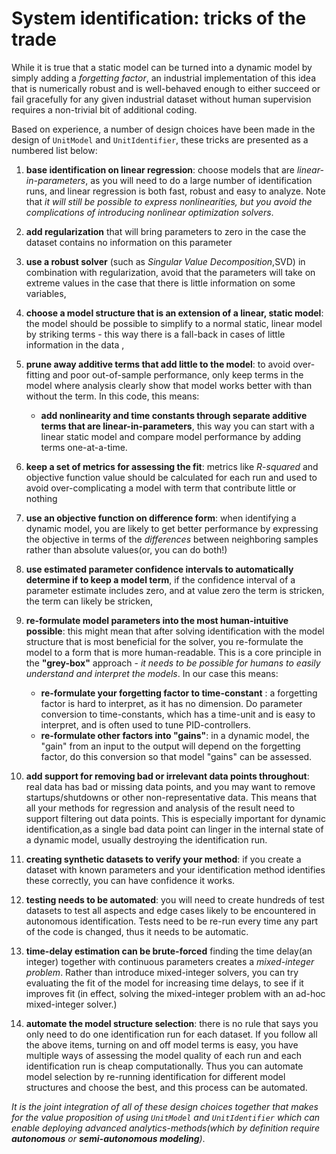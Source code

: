 # System identification: tricks of the trade

While it is true that a static model can be turned into a dynamic model by simply adding a *forgetting factor*, an industrial implementation of this idea that is numerically robust
and is well-behaved enough to either succeed or fail gracefully for any given industrial dataset without human supervision requires a non-trivial bit of additional coding. 

Based on experience, a number of design choices have been made in the design of ``UnitModel`` and ``UnitIdentifier``, these tricks are presented as a numbered list below:

1. **base identification on linear regression**: choose models that are *linear-in-parameters*, as you will need to do a large number of identification runs, and linear regression is both fast, robust  and easy to analyze. Note that *it will still be possible to express nonlinearities, but you avoid the complications of introducing nonlinear optimization solvers*.
2. **add regularization** that will bring parameters to zero in the case the dataset contains no information on this parameter
3. **use a robust solver** (such as *Singular Value Decomposition*,SVD) in combination with regularization, avoid that the parameters will take on extreme values in the case that there is little information on some variables,
4. **choose a model structure that is an extension of a linear, static model**: the model should be possible to simplify to a normal static, linear model by striking terms - this way there is a fall-back in cases of little information in the data ,
5. **prune away additive terms that add little to the model**: to avoid over-fitting and poor out-of-sample performance, only keep terms in the model where analysis clearly show that model works better with than without the term. In this code, this means:
	
	- **add nonlinearity and time constants through separate additive terms that are linear-in-parameters**, this way you can start with a linear static model and compare model performance by adding terms one-at-a-time.
6. **keep a set of metrics for assessing the fit**: metrics like *R-squared* and objective function value should be calculated for each run and used to avoid over-complicating a model
with term that contribute little or nothing
7. **use an objective function on difference form**: when identifying a dynamic model, you are likely to get better performance by expressing the objective in terms of the *differences* between neighboring samples rather than absolute values(or, you can do both!)
8. **use estimated parameter confidence intervals to automatically determine if to keep a model term**, if the confidence interval of a parameter estimate includes zero, and at value zero the term is stricken, the term can likely be stricken,
9. **re-formulate model parameters into the most human-intuitive possible**: this might mean that after solving identification with the model structure that is most beneficial for the solver, you re-formulate the model to a form that is more human-readable. 
This is a core principle in the **"grey-box"** approach - *it needs to be possible for humans to easily understand and interpret the models*. In our case this means:
	- **re-formulate your forgetting factor to time-constant** : a forgetting factor is hard to interpret, as it has no dimension. Do parameter conversion to time-constants, which has a time-unit and is easy to interpret, and is often used to tune 
		PID-controllers. 
	- **re-formulate other factors into "gains"**: in a dynamic model, the "gain" from an input to the output will depend on the forgetting factor, do this conversion so that model "gains" can be assessed. 
10. **add support for removing bad or irrelevant data points throughout**: real data has bad or missing data points, and you may want to remove startups/shutdowns or other non-representative data. This means that all your methods for regression 
and analysis of the result need to support filtering out data points. This is especially important for dynamic identification,as a single bad data point can linger in the internal state of a dynamic model, usually destroying the identification run.
11. **creating synthetic datasets to verify your method**: if you create a dataset with known parameters and your identification method identifies these correctly, you can have confidence it works.
12. **testing needs to be automated**: you will need to create hundreds of test datasets to test all aspects and edge cases likely to be encountered in autonomous identification. Tests need to be re-run every time any part of the code is changed, thus it needs to be automatic. 
13. **time-delay estimation can be brute-forced** finding the time delay(an integer) together with continuous parameters creates a *mixed-integer problem*. Rather than introduce mixed-integer solvers, you can try evaluating the fit of the model for increasing 
time delays, to see if it improves fit (in effect, solving the mixed-integer problem with an ad-hoc mixed-integer solver.)
14. **automate the model structure selection**: there is no rule that says you only need to do one identification run for each dataset. If you follow all the above items, turning on and off model terms is easy, you have multiple ways of assessing the model quality of each run and 
each identification run is cheap computationally. Thus you can automate model selection by re-running identification for different model structures and choose the best, and this process can be automated. 

*It is the joint integration of all of these design choices together that makes for the value proposition of using ``UnitModel`` and ``UnitIdentifier``  which can enable deploying advanced analytics-methods(which by definition require **autonomous** or **semi-autonomous modeling**)*.